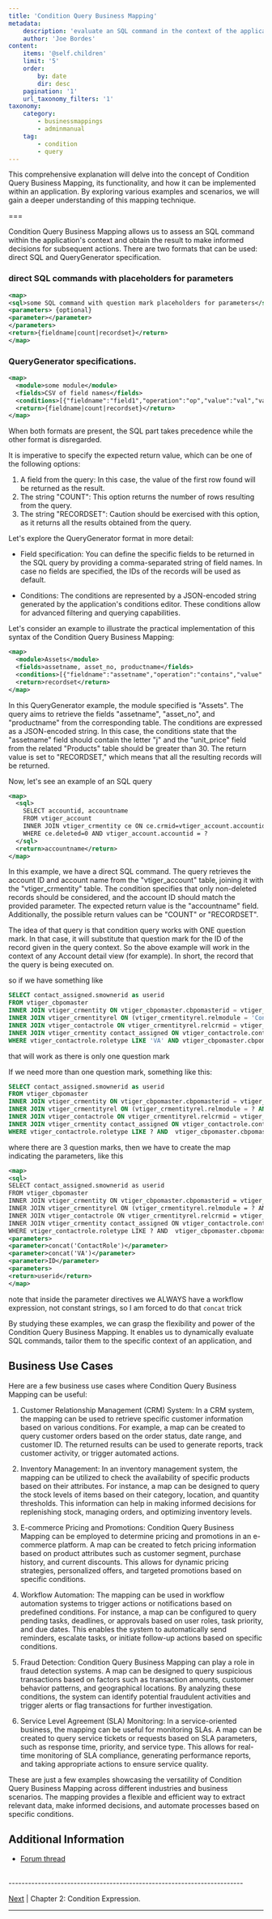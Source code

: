 ```yaml
---
title: 'Condition Query Business Mapping'
metadata:
    description: 'evaluate an SQL command in the context of the application and get the result to decide subsequent actions'
    author: 'Joe Bordes'
content:
    items: '@self.children'
    limit: '5'
    order:
        by: date
        dir: desc
    pagination: '1'
    url_taxonomy_filters: '1'
taxonomy:
    category:
        - businessmappings
        - adminmanual
    tag:
        - condition
        - query
---
```


This comprehensive explanation will delve into the concept of Condition Query Business Mapping, its functionality, and how it can be implemented within an application. By exploring various examples and scenarios, we will gain a deeper understanding of this mapping technique.

===

Condition Query Business Mapping allows us to assess an SQL command within the application's context and obtain the result to make informed decisions for subsequent actions. There are two formats that can be used: direct SQL and QueryGenerator specification.

### direct SQL commands with placeholders for parameters

```XML
<map>
<sql>some SQL command with question mark placeholders for parameters</sql>
<parameters> {optional}
<parameter></parameter>
</parameters>
<return>{fieldname|count|recordset}</return> 
</map>
```

### QueryGenerator specifications.

```xml
<map>
  <module>some module</module>
  <fields>CSV of field names</fields>
  <conditions>[{"fieldname":"field1","operation":"op","value":"val","valuetype":"rawtext","joincondition":"and","groupid":"0"},{"fieldname":"field2 : (RelatedModule) relatedfield","operation":"op","value":"val","valuetype":"rawtext","joincondition":"and","groupid":"0"}]</conditions>
  <return>{fieldname|count|recordset}</return> 
</map>
```

When both formats are present, the SQL part takes precedence while the other format is disregarded.

It is imperative to specify the expected return value, which can be one of the following options:

1. A field from the query: In this case, the value of the first row found will be returned as the result.
2. The string "COUNT": This option returns the number of rows resulting from the query.
3. The string "RECORDSET": Caution should be exercised with this option, as it returns all the results obtained from the query.

Let's explore the QueryGenerator format in more detail:

- Field specification: You can define the specific fields to be returned in the SQL query by providing a comma-separated string of field names. In case no fields are specified, the IDs of the records will be used as default.

- Conditions: The conditions are represented by a JSON-encoded string generated by the application's conditions editor. These conditions allow for advanced filtering and querying capabilities.

Let's consider an example to illustrate the practical implementation of this syntax of the Condition Query Business Mapping:

```xml
<map>
  <module>Assets</module>
  <fields>assetname, asset_no, productname</fields>
  <conditions>[{"fieldname":"assetname","operation":"contains","value":"j","valuetype":"rawtext","joincondition":"and","groupid":"0"},{"fieldname":"product : (Products) unit_price","operation":"greater than","value":"30","valuetype":"rawtext","joincondition":"and","groupid":"0"}]</conditions>
  <return>recordset</return>
</map>
```

In this QueryGenerator example, the module specified is "Assets". The query aims to retrieve the fields "assetname", "asset_no", and "productname" from the corresponding table. The conditions are expressed as a JSON-encoded string. In this case, the conditions state that the "assetname" field should contain the letter "j" and the "unit_price" field from the related "Products" table should be greater than 30. The return value is set to "RECORDSET," which means that all the resulting records will be returned.

Now, let's see an example of an SQL query

```XML
<map>
  <sql>
    SELECT accountid, accountname
    FROM vtiger_account
    INNER JOIN vtiger_crmentity ce ON ce.crmid=vtiger_account.accountid
    WHERE ce.deleted=0 AND vtiger_account.accountid = ?
  </sql>
  <return>accountname</return>
</map>
```

In this example, we have a direct SQL command. The query retrieves the account ID and account name from the "vtiger_account" table, joining it with the "vtiger_crmentity" table. The condition specifies that only non-deleted records should be considered, and the account ID should match the provided parameter. The expected return value is the "accountname" field. Additionally, the possible return values can be "COUNT" or "RECORDSET".

The idea of that query is that condition query works with ONE question mark. In that case, it will substitute that question mark for the ID of the record given in the query context. So the above example will work in the context of any Account detail view (for example). In short, the record that the query is being executed on.

so if we have something like

```SQL
SELECT contact_assigned.smownerid as userid
FROM vtiger_cbpomaster
INNER JOIN vtiger_crmentity ON vtiger_cbpomaster.cbpomasterid = vtiger_crmentity.crmid
INNER JOIN vtiger_crmentityrel ON (vtiger_crmentityrel.relmodule = 'ContactRole' AND vtiger_cbpomaster.cbpomasterid = vtiger_crmentityrel.crmid)
INNER JOIN vtiger_contactrole ON vtiger_crmentityrel.relcrmid = vtiger_contactrole.contactroleid
INNER JOIN vtiger_crmentity contact_assigned ON vtiger_contactrole.contactroleid= contact_assigned.crmid
WHERE vtiger_contactrole.roletype LIKE 'VA' AND vtiger_cbpomaster.cbpomasterid = ?
```

that will work as there is only one question mark

If we need more than one question mark, something like this:

```SQL
SELECT contact_assigned.smownerid as userid
FROM vtiger_cbpomaster
INNER JOIN vtiger_crmentity ON vtiger_cbpomaster.cbpomasterid = vtiger_crmentity.crmid
INNER JOIN vtiger_crmentityrel ON (vtiger_crmentityrel.relmodule = ? AND vtiger_cbpomaster.cbpomasterid = vtiger_crmentityrel.crmid)
INNER JOIN vtiger_contactrole ON vtiger_crmentityrel.relcrmid = vtiger_contactrole.contactroleid
INNER JOIN vtiger_crmentity contact_assigned ON vtiger_contactrole.contactroleid= contact_assigned.crmid
WHERE vtiger_contactrole.roletype LIKE ? AND  vtiger_cbpomaster.cbpomasterid = ?
```

where there are 3 question marks, then we have to create the map indicating the parameters, like this

```XML
<map>
<sql>
SELECT contact_assigned.smownerid as userid
FROM vtiger_cbpomaster
INNER JOIN vtiger_crmentity ON vtiger_cbpomaster.cbpomasterid = vtiger_crmentity.crmid
INNER JOIN vtiger_crmentityrel ON (vtiger_crmentityrel.relmodule = ? AND vtiger_cbpomaster.cbpomasterid = vtiger_crmentityrel.crmid)
INNER JOIN vtiger_contactrole ON vtiger_crmentityrel.relcrmid = vtiger_contactrole.contactroleid
INNER JOIN vtiger_crmentity contact_assigned ON vtiger_contactrole.contactroleid= contact_assigned.crmid
WHERE vtiger_contactrole.roletype LIKE ? AND  vtiger_cbpomaster.cbpomasterid = ?</sql>
<parameters>
<parameter>concat('ContactRole')</parameter>
<parameter>concat('VA')</parameter>
<parameter>ID</parameter>
<parameters>
<return>userid</return> 
</map>
```

note that inside the parameter directives we ALWAYS have a workflow expression, not constant strings, so I am forced to do that `concat` trick

By studying these examples, we can grasp the flexibility and power of the Condition Query Business Mapping. It enables us to dynamically evaluate SQL commands, tailor them to the specific context of an application, and

## Business Use Cases

Here are a few business use cases where Condition Query Business Mapping can be useful:

1. Customer Relationship Management (CRM) System:
   In a CRM system, the mapping can be used to retrieve specific customer information based on various conditions. For example, a map can be created to query customer orders based on the order status, date range, and customer ID. The returned results can be used to generate reports, track customer activity, or trigger automated actions.

2. Inventory Management:
   In an inventory management system, the mapping can be utilized to check the availability of specific products based on their attributes. For instance, a map can be designed to query the stock levels of items based on their category, location, and quantity thresholds. This information can help in making informed decisions for replenishing stock, managing orders, and optimizing inventory levels.

3. E-commerce Pricing and Promotions:
   Condition Query Business Mapping can be employed to determine pricing and promotions in an e-commerce platform. A map can be created to fetch pricing information based on product attributes such as customer segment, purchase history, and current discounts. This allows for dynamic pricing strategies, personalized offers, and targeted promotions based on specific conditions.

4. Workflow Automation:
   The mapping can be used in workflow automation systems to trigger actions or notifications based on predefined conditions. For instance, a map can be configured to query pending tasks, deadlines, or approvals based on user roles, task priority, and due dates. This enables the system to automatically send reminders, escalate tasks, or initiate follow-up actions based on specific conditions.

5. Fraud Detection:
   Condition Query Business Mapping can play a role in fraud detection systems. A map can be designed to query suspicious transactions based on factors such as transaction amounts, customer behavior patterns, and geographical locations. By analyzing these conditions, the system can identify potential fraudulent activities and trigger alerts or flag transactions for further investigation.

6. Service Level Agreement (SLA) Monitoring:
   In a service-oriented business, the mapping can be useful for monitoring SLAs. A map can be created to query service tickets or requests based on SLA parameters, such as response time, priority, and service type. This allows for real-time monitoring of SLA compliance, generating performance reports, and taking appropriate actions to ensure service quality.

These are just a few examples showcasing the versatility of Condition Query Business Mapping across different industries and business scenarios. The mapping provides a flexible and efficient way to extract relevant data, make informed decisions, and automate processes based on specific conditions.

## Additional Information

* [Forum thread](http://discussions.corebos.org/thread-642.html)


<br>
------------------------------------------------------------------------

[Next](../03.condition-expression) | Chapter 2: Condition Expression.

------------------------------------------------------------------------